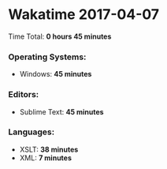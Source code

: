 # Wakatime 2017-04-07

Time Total: **0 hours 45 minutes**

### Operating Systems:
- Windows: **45 minutes** 

### Editors:
- Sublime Text: **45 minutes** 

### Languages:
- XSLT: **38 minutes** 
- XML: **7 minutes** 

